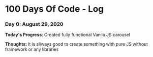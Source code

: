 # 100 Days Of Code - Log

### Day 0: August 29, 2020

**Today's Progress**: Created fully functional Vanila JS carousel

**Thoughts:** It is allways good to create something with pure JS without framework or any libraries

<!-- ### Day 0: August 15, 2020

**Today's Progress**: Created contact form in contact me page (No functionality yet)

**Thoughts:** Styled components are not that bad.. I had wrong opinion about this library. Issue is, that I need to properly place the form itself with the rest of content of the page.

**Link to work:** [contact page](https://dev-portfolio-git-development.sagdi.now.sh/contact) -->

<!-- ### Day 1: August 16, 2020

**Today's Progress**: Boiler plate for pilot yourself project

**Thoughts:** Alongside doing this project I'm learning ssg via Nex.js

**Link to work:** [github repo](https://github.com/sagdish/pilot-yourself) -->

<!-- ### Day 1: August 16, 2020

**Today's Progress**: loading...

**Thoughts:** loading..

**Link to work:** [example website](http://www.example.com) -->

<!-- ### Day 1: June 27, Monday

**Today's Progress**: I've gone through many exercises on FreeCodeCamp.

**Thoughts** I've recently started coding, and it's a great feeling when I finally solve an algorithm challenge after a lot of attempts and hours spent.

**Link(s) to work**
1. [Find the Longest Word in a String](https://www.freecodecamp.com/challenges/find-the-longest-word-in-a-string)
2. [Title Case a Sentence](https://www.freecodecamp.com/challenges/title-case-a-sentence) -->
